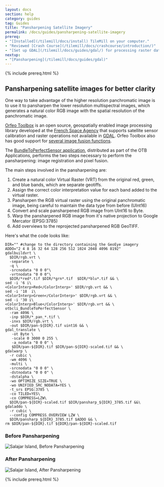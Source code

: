 ```yaml
---
layout: docs
section: help
category: guides
tag: Guides
title: "Pansharpening Satellite Imagery"
permalink: /docs/guides/pansharpening-satellite-imagery
prereq:
- "[Installed](/tilemill/docs/install) TileMill on your computer."
- "Reviewed [Crash Course](/tilemill/docs/crashcourse/introduction/)"
- "[Set up GDAL](/tilemill/docs/guides/gdal/) for processing raster data in the terminal."
nextup:
- "[Pansharpening](/tilemill/docs/guides/gdal)"
---
```


{% include prereq.html %}

## Pansharpening satellite images for better clarity ##

One way to take advantage of the higher resolution panchromatic image is to use it to pansharpen the lower resolution multispectral images, which generates a natural color RGB image with the spatial resolution of the panchromatic image. 

[Orfeo Toolbox](http://orfeo-toolbox.org/otb/) is an open source, geospatially enabled image processing library developed at the [French Space Agency](http://www.cnes.fr/web/CNES-fr/6919-cnes-tout-sur-l-espace.php) that supports satellite sensor calibration and raster operations not available in [GDAL](http://gdal.org). Orfeo Toolbox also has good support for [several image fusion functions](http://www.orfeo-toolbox.org/CookBook/CookBooksu27.html#x44-660003.2.2).

The [BundleToPerfectSensor application](http://www.orfeo-toolbox.org/CookBook/CookBooksu27.html#x44-660003.2.2), distributed as part of the OTB Applications, performs the two steps necessary to perform the pansharpening: image registration and pixel fusion. 

The main steps involved in the pansharpening are:

1. Create a natural color Virtual Raster (VRT) from the original red, green, and blue bands, which are separate geotiffs. 
2. Assign the correct color interpretation value for each band added to the virtual raster. 
3. Pansharpen the RGB virtual raster using the original panchromatic image, being careful to maintain the data type from before (UInt16)
4. Convert and scale pansharpened RGB image from UInt16 to Byte.
5. Warp the pansharpened RGB image from it's native projection to Google Mercator (EPSG:3785)
6. Add overviews to the reprojected pansharpened RGB GeoTIFF. 

Here's what the code looks like:
    
    DIR="" #change to the directory containing the GeoEye imagery
    ADDO="2 4 8 16 32 64 128 256 512 1024 2048 4096 8192"
    gdalbuildvrt \
	  $DIR/rgb.vrt \
      -separate \
      -q \
      -srcnodata "0 0 0"\
      -vrtnodata "0 0 0"\
      $DIR/*red*.tif $DIR/*grn*.tif  $DIR/*blu*.tif && \
    sed -i '6 i\
    <ColorInterp>Red</ColorInterp>' $DIR/rgb.vrt && \
    sed -i '18  i\
    <ColorInterp>Green</ColorInterp>' $DIR/rgb.vrt && \
    sed -i '30 i\
    <ColorInterp>Blue</ColorInterp>' $DIR/rgb.vrt && \
    otbcli_BundleToPerfectSensor \
      -ram 4096 \
      -inp $DIR/*_pan_*.tif \
      -inxs $DIR/rgb.vrt \
      -out $DIR/pan-${DIR}.tif uint16 && \
    gdal_translate \
       -ot Byte \
       -scale 0 3000 0 255 \
       -a_nodata "0 0 0" \
       $DIR/pan-${DIR}.tif $DIR/pan-${DIR}-scaled.tif && \
    gdalwarp \
      -r cubic \
      -wm 4096 \
      -multi \
      -srcnodata "0 0 0" \
      -dstnodata "0 0 0" \
      -dstalpha \
      -wo OPTIMIZE_SIZE=TRUE \
      -wo UNIFIED_SRC_NODATA=YES \
      -t_srs EPSG:3785 \
      -co TILED=YES\
      -co COMPRESS=LZW\
      $DIR/pan-${DIR}-scaled.tif $DIR/pansharp_${DIR}_3785.tif &&\
    gdaladdo \
      -r cubic \
      --config COMPRESS_OVERVIEW LZW \
      $DIR/pansharp_${DIR}_3785.tif $ADDO && \
    rm $DIR/pan-${DIR}.tif ${DIR}/pan-${DIR}-scaled.tif
    

### Before Pansharpening ###

![Salajar Island, Before Pansharpening](http://farm9.staticflickr.com/8350/8261731667_b8512eee98_b.jpg)

### After Pansharpening ###

![Salajar Island, After Pansharpening](http://farm9.staticflickr.com/8076/8262801140_438f6efa89_b.jpg) 

{% include prereq.html %}